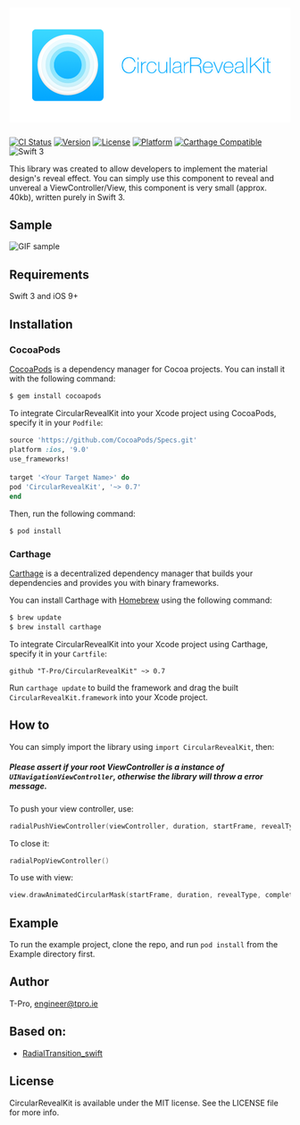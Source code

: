 # [![CircularRevealKit](./Art/CircularRevealKit.png)](#)

[![CI Status](https://www.bitrise.io/app/7bb98f99ce35b4e8.svg?token=vd860qvOkKynwpA0I19wDg)](https://www.bitrise.io/app/7bb98f99ce35b4e8#/builds)
[![Version](https://img.shields.io/cocoapods/v/CircularRevealKit.svg?style=flat)](http://cocoapods.org/pods/CircularRevealKit)
[![License](https://img.shields.io/cocoapods/l/CircularRevealKit.svg?style=flat)](http://cocoapods.org/pods/CircularRevealKit)
[![Platform](https://img.shields.io/cocoapods/p/CircularRevealKit.svg?style=flat)](http://cocoapods.org/pods/CircularRevealKit)
[![Carthage Compatible](https://img.shields.io/badge/Carthage-compatible-4BC51D.svg?style=flat)](https://github.com/Carthage/Carthage)
![Swift 3](https://img.shields.io/badge/Swift-3-orange.svg?style=flat)

This library was created to allow developers to implement the material design's reveal effect.
You can simply use this component to reveal and unvereal a ViewController/View, this component is very small (approx. 40kb), written purely in Swift 3.

## Sample
![GIF sample](https://media.giphy.com/media/3cwSEnIK1GJEs/giphy.gif)

## Requirements

Swift 3 and iOS 9+

## Installation

### CocoaPods

[CocoaPods](http://cocoapods.org) is a dependency manager for Cocoa projects. You can install it with the following command:

```bash
$ gem install cocoapods
```

To integrate CircularRevealKit into your Xcode project using CocoaPods, specify it in your `Podfile`:

```ruby
source 'https://github.com/CocoaPods/Specs.git'
platform :ios, '9.0'
use_frameworks!

target '<Your Target Name>' do
pod 'CircularRevealKit', '~> 0.7'
end
```

Then, run the following command:

```bash
$ pod install
```

### Carthage

[Carthage](https://github.com/Carthage/Carthage) is a decentralized dependency manager that builds your dependencies and provides you with binary frameworks.

You can install Carthage with [Homebrew](http://brew.sh/) using the following command:

```bash
$ brew update
$ brew install carthage
```

To integrate CircularRevealKit into your Xcode project using Carthage, specify it in your `Cartfile`:

```ogdl
github "T-Pro/CircularRevealKit" ~> 0.7
```

Run `carthage update` to build the framework and drag the built `CircularRevealKit.framework` into your Xcode project.

## How to

You can simply import the library using `import CircularRevealKit`, then:

##### Please assert if your root ViewController is a instance of `UINavigationViewController`, otherwise the library will throw a error message.

To push your view controller, use:

```swift
radialPushViewController(viewController, duration, startFrame, revealType, completionBlock?)
```

To close it:

```swift
radialPopViewController()
```

To use with view:

```swift
view.drawAnimatedCircularMask(startFrame, duration, revealType, completionBlock?)
```

## Example

To run the example project, clone the repo, and run `pod install` from the Example directory first.

## Author

T-Pro, engineer@tpro.ie

## Based on:

* [RadialTransition_swift][1]

## License

CircularRevealKit is available under the MIT license. See the LICENSE file for more info.

[1]: https://github.com/apadalko/RadialTransition_swift
